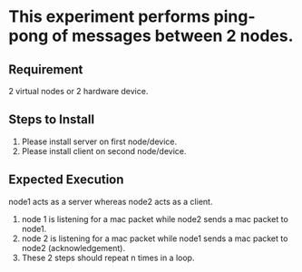 # This experiment performs ping-pong of messages between 2 nodes.

## Requirement 
2 virtual nodes or 2 hardware device.

## Steps to Install

1. Please install server on first node/device.
2. Please install client on second node/device.

## Expected Execution
node1 acts as a server whereas node2 acts as a client.

1. node 1 is listening for a mac packet while node2 sends a mac packet to node1.
2. node 2 is listening for a mac packet while node1 sends a mac packet to node2 (acknowledgement).
3. These 2 steps should repeat n times in a loop.
